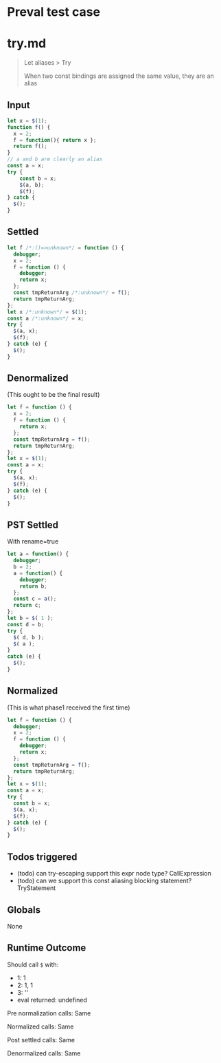 # Preval test case

# try.md

> Let aliases > Try
>
> When two const bindings are assigned the same value, they are an alias

## Input

`````js filename=intro
let x = $(1);
function f() {
  x = 2;
  f = function(){ return x };
  return f();
}
// a and b are clearly an alias
const a = x;
try {
    const b = x;
    $(a, b);
    $(f);
} catch {
  $();
}
`````


## Settled


`````js filename=intro
let f /*:()=>unknown*/ = function () {
  debugger;
  x = 2;
  f = function () {
    debugger;
    return x;
  };
  const tmpReturnArg /*:unknown*/ = f();
  return tmpReturnArg;
};
let x /*:unknown*/ = $(1);
const a /*:unknown*/ = x;
try {
  $(a, x);
  $(f);
} catch (e) {
  $();
}
`````


## Denormalized
(This ought to be the final result)

`````js filename=intro
let f = function () {
  x = 2;
  f = function () {
    return x;
  };
  const tmpReturnArg = f();
  return tmpReturnArg;
};
let x = $(1);
const a = x;
try {
  $(a, x);
  $(f);
} catch (e) {
  $();
}
`````


## PST Settled
With rename=true

`````js filename=intro
let a = function() {
  debugger;
  b = 2;
  a = function() {
    debugger;
    return b;
  };
  const c = a();
  return c;
};
let b = $( 1 );
const d = b;
try {
  $( d, b );
  $( a );
}
catch (e) {
  $();
}
`````


## Normalized
(This is what phase1 received the first time)

`````js filename=intro
let f = function () {
  debugger;
  x = 2;
  f = function () {
    debugger;
    return x;
  };
  const tmpReturnArg = f();
  return tmpReturnArg;
};
let x = $(1);
const a = x;
try {
  const b = x;
  $(a, x);
  $(f);
} catch (e) {
  $();
}
`````


## Todos triggered


- (todo) can try-escaping support this expr node type? CallExpression
- (todo) can we support this const aliasing blocking statement? TryStatement


## Globals


None


## Runtime Outcome


Should call `$` with:
 - 1: 1
 - 2: 1, 1
 - 3: '<function>'
 - eval returned: undefined

Pre normalization calls: Same

Normalized calls: Same

Post settled calls: Same

Denormalized calls: Same
